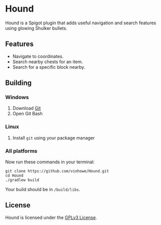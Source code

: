 # Hound

Hound is a Spigot plugin that adds useful navigation and search features using glowing Shulker bullets.

## Features
* Navigate to coordinates.
* Search nearby chests for an item.
* Search for a specific block nearby.

## Building

### Windows
1. Download [Git](https://git-scm.com/downloads)
2. Open Git Bash

### Linux
1. Install `git` using your package manager

### All platforms

Now run these commands in your terminal:
```
git clone https://github.com/vinhowe/Hound.git
cd Hound
./gradlew build
```
Your build should be in `/build/libs`.
## License

Hound is licensed under the [GPLv3 License](https://github.com/vinhowe/Hound/blob/main/LICENSE).
